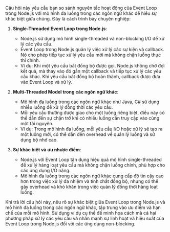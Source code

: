 Câu hỏi này yêu cầu bạn so sánh nguyên tắc hoạt động của Event Loop trong Node.js với mô hình đa luồng trong các ngôn ngữ khác để hiểu sự khác biệt giữa chúng. Đây là cách trình bày chuyên nghiệp:

1. **Single-Threaded Event Loop trong Node.js**:

   - Node.js sử dụng mô hình single-threaded và non-blocking I/O để xử lý các yêu cầu.
   - Event Loop trong Node.js quản lý việc xử lý các sự kiện và callback. Nó cho phép tiếp tục xử lý yêu cầu mới mà không chặn luồng thực thi chính.
   - Ví dụ: Khi một yêu cầu bất đồng bộ được gọi, Node.js không chờ đợi kết quả, mà thay vào đó gắn một callback và tiếp tục xử lý các yêu cầu khác. Khi yêu cầu bất đồng bộ hoàn thành, callback được đưa vào Event Loop và xử lý.

2. **Multi-Threaded Model trong các ngôn ngữ khác**:

   - Mô hình đa luồng trong các ngôn ngữ khác như Java, C# sử dụng nhiều luồng để xử lý đồng thời các yêu cầu.
   - Mỗi yêu cầu thường được giao cho một luồng riêng biệt, điều này có thể dẫn đến sự chặn trở khi có nhiều luồng cần truy cập vào cùng một tài nguyên.
   - Ví dụ: Trong mô hình đa luồng, mỗi yêu cầu I/O hoặc xử lý sẽ tạo ra một luồng mới, có thể dẫn đến overhead về quản lý luồng và sử dụng bộ nhớ cao.

3. **Sự khác biệt và ưu nhược điểm**:
   - Node.js với Event Loop tận dụng hiệu quả mô hình single-threaded để xử lý hàng loạt yêu cầu mà không chặn luồng chính, phù hợp cho các ứng dụng I/O nặng.
   - Mô hình đa luồng trong các ngôn ngữ khác cung cấp độ tin cậy cao hơn trong việc xử lý đa nhiệm và tính chất đồng bộ, nhưng có thể gây overhead và khó khăn trong việc quản lý đồng thời hàng loạt luồng.

Khi trả lời câu hỏi này, nêu rõ sự khác biệt giữa Event Loop trong Node.js và mô hình đa luồng trong các ngôn ngữ khác, tập trung vào ưu điểm và hạn chế của mỗi mô hình. Sử dụng ví dụ cụ thể để minh họa cách mà cả hai phương pháp xử lý các yêu cầu và nhấn mạnh sự linh hoạt và hiệu suất của Event Loop trong Node.js đối với các ứng dụng non-blocking.
